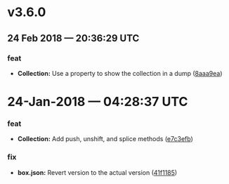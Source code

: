 # v3.6.0
## 24 Feb 2018 — 20:36:29 UTC

### feat

+ __Collection:__ Use a property to show the collection in a dump ([8aaa9ea](https://github.com/elpete/cfcollection/commit/8aaa9eae8731891d62d2f32c3b194bbcee57cbed))


# 24-Jan-2018 — 04:28:37 UTC

### feat

+ __Collection:__ Add push, unshift, and splice methods ([e7c3efb](https://github.com/elpete/cfcollection/commit/e7c3efb50e0fe249cb531a9c3327724ab896b87d))

### fix

+ __box.json:__ Revert version to the actual version ([41f1185](https://github.com/elpete/cfcollection/commit/41f1185ddd439d06b361d5874962ff77c2b6458e))
